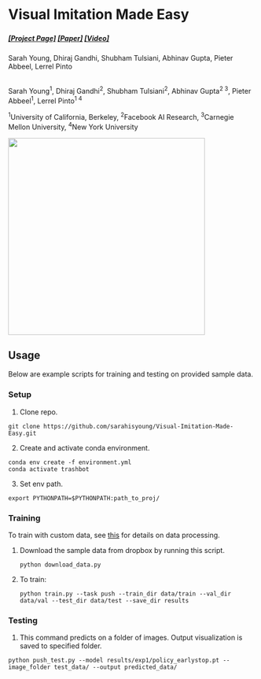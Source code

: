 # Visual Imitation Made Easy
### 

##### [[Project Page]](https://dhiraj100892.github.io/Visual-Imitation-Made-Easy/) [[Paper]]() [[Video]](https://youtu.be/opizQ4bXSpk)
Sarah Young, Dhiraj Gandhi, Shubham Tulsiani, Abhinav Gupta, Pieter Abbeel, Lerrel Pinto
##

Sarah Young<sup>1</sup>, Dhiraj Gandhi<sup>2</sup>, Shubham Tulsiani<sup>2</sup>, Abhinav Gupta<sup>2 3</sup>, Pieter Abbeel<sup>1</sup>, Lerrel Pinto<sup>1 4</sup>

<sup>1</sup>University of California, Berkeley, <sup>2</sup>Facebook AI Research, <sup>3</sup>Carnegie Mellon University, <sup>4</sup>New York University<br/>



<img src="images/teaser.gif" width="400">


## Usage
Below are example scripts for training and testing on provided sample data.
### Setup

1. Clone repo.
```shell
git clone https://github.com/sarahisyoung/Visual-Imitation-Made-Easy.git
```
2. Create and activate conda environment.
```shell
conda env create -f environment.yml
conda activate trashbot
```

3. Set env path.

```shell
export PYTHONPATH=$PYTHONPATH:path_to_proj/
```

### Training ###

To train with custom data, see [this](data_cleaning/README.md) for details on data processing.


1. Download the sample data from dropbox by running this script.
    ```shell
    python download_data.py 
    ```

2. To train:

    ```shell
    python train.py --task push --train_dir data/train --val_dir data/val --test_dir data/test --save_dir results
    ```

### Testing


1. This command predicts on a folder of images. Output visualization is saved to specified folder.
```shell
python push_test.py --model results/exp1/policy_earlystop.pt --image_folder test_data/ --output predicted_data/
```



